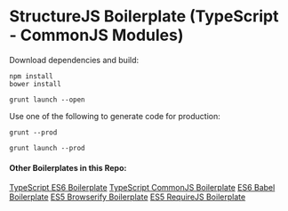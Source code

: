 # StructureJS Boilerplate (TypeScript - CommonJS Modules)

Download dependencies and build:

    npm install
    bower install

    grunt launch --open

Use one of the following to generate code for production:

`grunt --prod`

`grunt launch --prod`

#### Other Boilerplates in this Repo:
[TypeScript ES6 Boilerplate](https://github.com/codeBelt/StructureJS-Boilerplate/tree/typescript-es6)
[TypeScript CommonJS Boilerplate](https://github.com/codeBelt/StructureJS-Boilerplate/tree/typescript-commonjs)
[ES6 Babel Boilerplate](https://github.com/codeBelt/StructureJS-Boilerplate/tree/babel)
[ES5 Browserify Boilerplate](https://github.com/codeBelt/StructureJS-Boilerplate/tree/browserify)
[ES5 RequireJS Boilerplate](https://github.com/codeBelt/StructureJS-Boilerplate/tree/requirejs)


